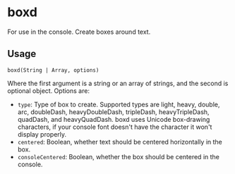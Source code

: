 boxd
====
For use in the console. Create boxes around text.

Usage
-----
`boxd(String | Array, options)`

Where the first argument is a string or an array of strings, and the second is optional object. Options are:

+ `type`: Type of box to create. Supported types are light, heavy, double, arc, doubleDash, heavyDoubleDash, tripleDash, heavyTripleDash, quadDash, and heavyQuadDash. boxd uses Unicode box-drawing characters, if your console font doesn't have the character it won't display properly.
+ `centered`: Boolean, whether text should be centered horizontally in the box.
+ `consoleCentered`: Boolean, whether the box should be centered in the console.
